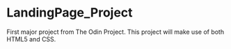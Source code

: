 # LandingPage_Project
First major project from The Odin Project. This project will make use of both HTML5 and CSS. 

